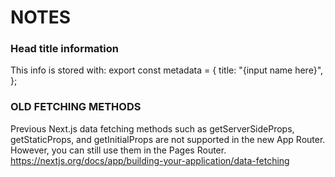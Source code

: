 # NOTES

### Head title information

This info is stored with:
export const metadata = {
title: "{input name here}",
};

### OLD FETCHING METHODS

Previous Next.js data fetching methods such as getServerSideProps, getStaticProps, and getInitialProps are not supported in the new App Router. However, you can still use them in the Pages Router.
https://nextjs.org/docs/app/building-your-application/data-fetching
